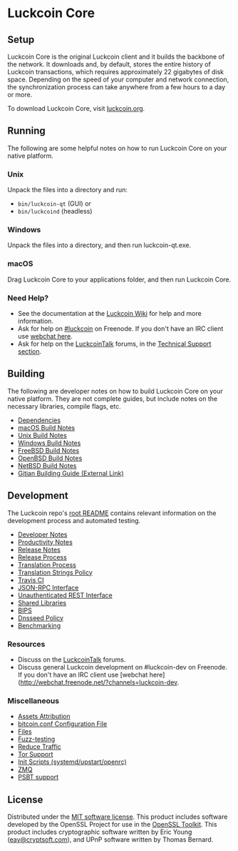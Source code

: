 Luckcoin Core
=============

Setup
---------------------
Luckcoin Core is the original Luckcoin client and it builds the backbone of the network. It downloads and, by default, stores the entire history of Luckcoin transactions, which requires approximately 22 gigabytes of disk space. Depending on the speed of your computer and network connection, the synchronization process can take anywhere from a few hours to a day or more.

To download Luckcoin Core, visit [luckcoin.org](https://luckcoin.org/).

Running
---------------------
The following are some helpful notes on how to run Luckcoin Core on your native platform.

### Unix

Unpack the files into a directory and run:

- `bin/luckcoin-qt` (GUI) or
- `bin/luckcoind` (headless)

### Windows

Unpack the files into a directory, and then run luckcoin-qt.exe.

### macOS

Drag Luckcoin Core to your applications folder, and then run Luckcoin Core.

### Need Help?

* See the documentation at the [Luckcoin Wiki](https://luckcoin.info/)
for help and more information.
* Ask for help on [#luckcoin](http://webchat.freenode.net?channels=luckcoin) on Freenode. If you don't have an IRC client use [webchat here](http://webchat.freenode.net?channels=luckcoin).
* Ask for help on the [LuckcoinTalk](https://luckcointalk.io/) forums, in the [Technical Support section](https://luckcointalk.io/c/technical-support).

Building
---------------------
The following are developer notes on how to build Luckcoin Core on your native platform. They are not complete guides, but include notes on the necessary libraries, compile flags, etc.

- [Dependencies](dependencies.md)
- [macOS Build Notes](build-osx.md)
- [Unix Build Notes](build-unix.md)
- [Windows Build Notes](build-windows.md)
- [FreeBSD Build Notes](build-freebsd.md)
- [OpenBSD Build Notes](build-openbsd.md)
- [NetBSD Build Notes](build-netbsd.md)
- [Gitian Building Guide (External Link)](https://github.com/bitcoin-core/docs/blob/master/gitian-building.md)

Development
---------------------
The Luckcoin repo's [root README](/README.md) contains relevant information on the development process and automated testing.

- [Developer Notes](developer-notes.md)
- [Productivity Notes](productivity.md)
- [Release Notes](release-notes.md)
- [Release Process](release-process.md)
- [Translation Process](translation_process.md)
- [Translation Strings Policy](translation_strings_policy.md)
- [Travis CI](travis-ci.md)
- [JSON-RPC Interface](JSON-RPC-interface.md)
- [Unauthenticated REST Interface](REST-interface.md)
- [Shared Libraries](shared-libraries.md)
- [BIPS](bips.md)
- [Dnsseed Policy](dnsseed-policy.md)
- [Benchmarking](benchmarking.md)

### Resources
* Discuss on the [LuckcoinTalk](https://luckcointalk.io/) forums.
* Discuss general Luckcoin development on #luckcoin-dev on Freenode. If you don't have an IRC client use [webchat here](http://webchat.freenode.net/?channels=luckcoin-dev.

### Miscellaneous
- [Assets Attribution](assets-attribution.md)
- [bitcoin.conf Configuration File](bitcoin-conf.md)
- [Files](files.md)
- [Fuzz-testing](fuzzing.md)
- [Reduce Traffic](reduce-traffic.md)
- [Tor Support](tor.md)
- [Init Scripts (systemd/upstart/openrc)](init.md)
- [ZMQ](zmq.md)
- [PSBT support](psbt.md)

License
---------------------
Distributed under the [MIT software license](/COPYING).
This product includes software developed by the OpenSSL Project for use in the [OpenSSL Toolkit](https://www.openssl.org/). This product includes
cryptographic software written by Eric Young ([eay@cryptsoft.com](mailto:eay@cryptsoft.com)), and UPnP software written by Thomas Bernard.
